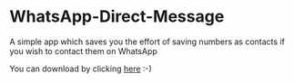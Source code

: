 # WhatsApp-Direct-Message
A simple app which saves you the effort of saving numbers as contacts if you wish to contact them on WhatsApp

You can download by clicking [here](https://github.com/deevit/WhatsApp-DM/raw/master/apk/WhatsApp%20Direct%20Message.apk) :-)
